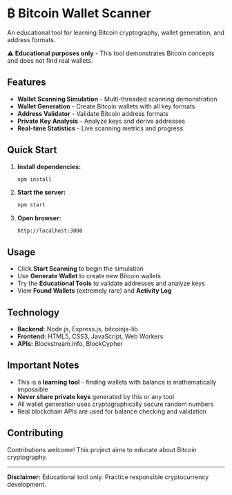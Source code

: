 # ₿ Bitcoin Wallet Scanner

An educational tool for learning Bitcoin cryptography, wallet generation, and address formats.

⚠️ **Educational purposes only** - This tool demonstrates Bitcoin concepts and does not find real wallets.

## Features

- **Wallet Scanning Simulation** - Multi-threaded scanning demonstration
- **Wallet Generation** - Create Bitcoin wallets with all key formats
- **Address Validator** - Validate Bitcoin address formats
- **Private Key Analysis** - Analyze keys and derive addresses
- **Real-time Statistics** - Live scanning metrics and progress

## Quick Start

1. **Install dependencies:**
   ```bash
   npm install
   ```

2. **Start the server:**
   ```bash
   npm start
   ```

3. **Open browser:**
   ```
   http://localhost:3000
   ```

## Usage

- Click **Start Scanning** to begin the simulation
- Use **Generate Wallet** to create new Bitcoin wallets
- Try the **Educational Tools** to validate addresses and analyze keys
- View **Found Wallets** (extremely rare) and **Activity Log**

## Technology

- **Backend:** Node.js, Express.js, bitcoinjs-lib
- **Frontend:** HTML5, CSS3, JavaScript, Web Workers
- **APIs:** Blockstream.info, BlockCypher

## Important Notes

- This is a **learning tool** - finding wallets with balance is mathematically impossible
- **Never share private keys** generated by this or any tool
- All wallet generation uses cryptographically secure random numbers
- Real blockchain APIs are used for balance checking and validation

## Contributing

Contributions welcome! This project aims to educate about Bitcoin cryptography.

---

**Disclaimer:** Educational tool only. Practice responsible cryptocurrency development.